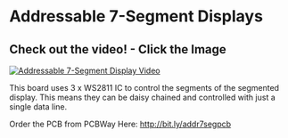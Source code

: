 # Addressable 7-Segment Displays

## Check out the video! - Click the Image

[![Addressable 7-Segment Display Video](https://img.youtube.com/vi/nfvzyg8gkIE/0.jpg)](https://youtu.be/nfvzyg8gkIE)

This board uses 3 x WS2811 IC to control the segments of the segmented display. This means they can be daisy chained 
and controlled with just a single data line. 

Order the PCB from PCBWay Here: http://bit.ly/addr7segpcb
